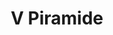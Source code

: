 ---
title: V Piramide

mediaPath: /videos/p_19_en5859-1080p.mp4
mediaPosition:  [296228.1019324927,4633717.206641001,130.11219001507243]
mediaRotation:  [0.679075263382079,-0.34847180523646626,-0.2949716148520356,0.5748181747730154]
mediaScale: 1
cameraFOV: 37

# Pair of camera points and targets: [final point], ... , [entrance point]
cameraPath: [
    [[296225.2174983432,4633715.136241312,129.5176441659206],[296228.5779271175,4633717.548302162,130.2103030638653]],
    [[296222.27156966156,4633713.021701851,129.63147292998656],[296235.4713210865,4633722.880081682,130.54191756316706]],
    [[296231.74326178414,4633706.108133201,131.67424374866007],[296226.36778573954,4633721.607498256,129.90677657883992]],
    [[296233.9582359584,4633708.869044033,131.71447934096662],[296242.25587521767,4633723.10498392,132.57308183005514]]
    ]

animationEntry: 2000
---